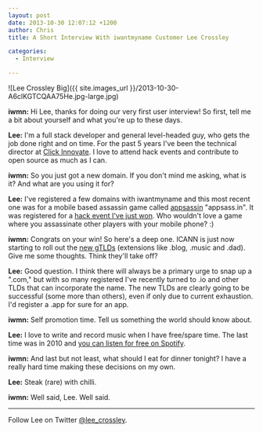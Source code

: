 ```yaml
---
layout: post
date: 2013-10-30 12:07:12 +1200
author: Chris
title: A Short Interview With iwantmyname Customer Lee Crossley

categories:
  - Interview

---
```


![Lee Crossley Big]({{ site.images_url }}/2013-10-30-A6clKGTCQAA75He.jpg-large.jpg)

<!-- excerpt -->

**iwmn:** Hi Lee, thanks for doing our very first user interview! So first, tell me a bit about yourself and what you're up to these days. 

**Lee:** I'm a full stack developer and general level-headed guy, who gets the job done right and on time. For the past 5 years I've been the technical director at [Click Innovate](http://www.clickinnovate.com). I love to attend hack events and contribute to open source as much as I can.

<!-- /excerpt -->

**iwmn:** So you just got a new domain. If you don't mind me asking, what is it? And what are you using it for?

**Lee:** I've registered a few domains with iwantmyname and this most recent one was for a mobile based assassin game called [appsassin](http://vimeo.com/77907408) "appsass.in". It was registered for a [hack event I've just won](http://ilee.co.uk/yet-another-hackathon-victory/). Who wouldn't love a game where you assassinate other players with your mobile phone? :)

**iwmn:** Congrats on your win! So here's a deep one. ICANN is just now starting to roll out the [new gTLDs](https://iwantmyname.com/domains/new-gtld-domain-extensions) (extensions like .blog, .music and .dad). Give me some thoughts. Think they'll take off?

**Lee:** Good question. I think there will always be a primary urge to snap up a ".com," but with so many registered I've recently turned to .io and other TLDs that can incorporate the name. The new TLDs are clearly going to be successful (some more than others), even if only due to current exhaustion. I'd register a .app for sure for an app.

**iwmn:** Self promotion time. Tell us something the world should know about.

**Lee:** I love to write and record music when I have free/spare time. The last time was in 2010 and [you can listen for free on Spotify](http://open.spotify.com/track/00k6x6Vzj8OaecWMHTi4is).

**iwmn:** And last but not least, what should I eat for dinner tonight? I have a really hard time making these decisions on my own. 

**Lee:** Steak (rare) with chilli.

**iwmn:** Well said, Lee. Well said.

***

Follow Lee on Twitter [@lee_crossley](https://twitter.com/lee_crossley).
